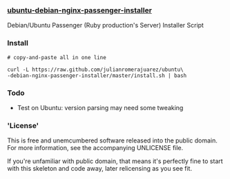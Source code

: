 ### [ubuntu-debian-nginx-passenger-installer](#)

Debian/Ubuntu Passenger (Ruby production's Server) Installer Script 

### Install

    # copy-and-paste all in one line
    
    curl -L https://raw.github.com/julianromerajuarez/ubuntu\
    -debian-nginx-passenger-installer/master/install.sh | bash  

### Todo

- Test on Ubuntu: version parsing may need some tweaking

### 'License'

This is free and unemcumbered software released into the public domain. For more information, see the accompanying UNLICENSE file.

If you're unfamiliar with public domain, that means it's perfectly fine to start with this skeleton and code away, later relicensing as you see fit.


